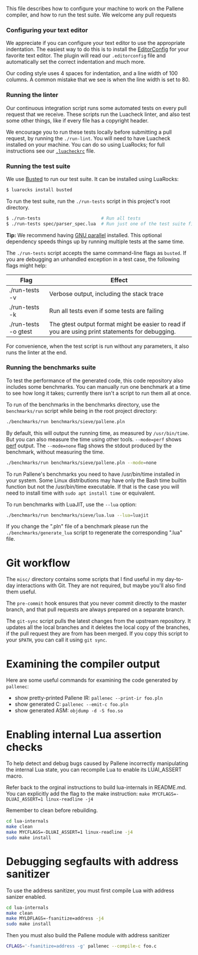 This file describes how to configure your machine to work on the Pallene compiler, and how to run the test suite.
We welcome any pull requests

### Configuring your text editor

We appreciate if you can configure your text editor to use the appropriate indentation.
The easiest way to do this is to install the [EditorConfig](https://editorconfig.org/) for your favorite text editor.
The plugin will read our `.editorconfig` file and automatically set the correct indentation and much more.

Our coding style uses 4 spaces for indentation, and a line width of 100 columns.
A common mistake that we see is when the line width is set to 80.

### Running the linter

Our continuous integration script runs some automated tests on every pull request that we receive.
These scripts run the Luacheck linter, and also test some other things, like if every file has a copyright header.

We encourage you to run these tests locally before submitting a pull request, by running the `./run-lint`.
You will need to have Luacheck installed on your machine.
You can do so using LuaRocks; for full instructions see our [`.luacheckrc`](.luacheckrc) file.

### Running the test suite

We use [Busted](http://olivinelabs.com/busted/) to run our test suite.
It can be installed using LuaRocks:

```sh
$ luarocks install busted
```

To run the test suite, run the `./run-tests` script in this project's root directory.

```sh
$ ./run-tests                       # Run all tests
$ ./run-tests spec/parser_spec.lua  # Run just one of the test suite files
```

**Tip:** We recommend having [GNU parallel](https://www.gnu.org/software/parallel/) installed.
This optional dependency speeds things up by running multiple tests at the same time.

The `./run-tests` script accepts the same command-line flags as `busted`.
If you are debugging an unhandled exception in a test case, the following flags might help:

Flag                  | Effect
--------------------- | --------------------------------------------------------
./run-tests -v        | Verbose output, including the stack trace
./run-tests -k        | Run all tests even if some tests are failing
./run-tests -o gtest  | The gtest output format might be easier to read if you are using print statements for debugging.

For convenience, when the test script is run without any parameters, it also runs the linter at the end.

### Running the benchmarks suite

To test the performance of the generated code, this code repository also includes some benchmarks.
You can manually run one benchmark at a time to see how long it takes; currently there isn't a script to run them all at once.

To run of the benchmarks in the benchmarks directory, use the `benchmarks/run` script while being in the root project directory:

```sh
./benchmarks/run benchmarks/sieve/pallene.pln
```

By default, this will output the running time, as measured by `/usr/bin/time`.
But you can also measure the time using other tools.
`--mode=perf` shows [perf](https://en.wikipedia.org/wiki/Perf_%28Linux%29) output.
The `--mode=none` flag shows the stdout produced by the benchmark, without measuring the time.

```sh
./benchmarks/run benchmarks/sieve/pallene.pln --mode=none
```

To run Pallene's benchmarks you need to have /usr/bin/time installed in your system.
Some Linux distributions may have only the Bash time builtin function but not the /usr/bin/time executable.
If that is the case you will need to install time with `sudo apt install time` or equivalent.

To run benchmarks with LuaJIT, use the `--lua` option:

```sh
./benchmarks/run benchmarks/sieve/lua.lua --lua=luajit
```

If you change the ".pln" file of a benchmark please run the `./benchmarks/generate_lua` script to regenerate the corresponding ".lua" file.

# Git workflow

The `misc/` directory contains some scripts that I find useful in my day-to-day interactions with Git.
They are not required, but maybe you'll also find them useful.

The `pre-commit` hook ensures that you never commit directly to the master branch,
and that pull requests are always prepared on a separate branch.

The `git-sync` script pulls the latest changes from the upstream repository.
It updates all the local branches and it deletes the local copy of the branches,
if the pull request they are from has been merged.
If you copy this script to your `$PATH`, you can call it using `git sync`.

# Examining the compiler output

Here are some useful commands for examining the code generated by `pallenec`:

* show pretty-printed Pallene IR: `pallenec --print-ir foo.pln`
* show generated C: `pallenec --emit-c foo.pln`
* show generated ASM: `objdump -d -S foo.so`

# Enabling internal Lua assertion checks

To help detect and debug bugs caused by Pallene incorrectly manipulating the internal Lua state,
you can recompile Lua to enable its LUAI_ASSERT macro.

Refer back to the orginal instructions to build lua-internals in README.md.
You can explicitly add the flag to the make instruction: `make MYCFLAGS=-DLUAI_ASSERT=1 linux-readline -j4`

Remember to clean before rebuilding.

```sh
cd lua-internals
make clean
make MYCFLAGS=-DLUAI_ASSERT=1 linux-readline -j4
sudo make install
```

# Debugging segfaults with address sanitizer

To use the address sanitizer, you must first compile Lua with address sanizer enabled.


```sh
cd lua-internals
make clean
make MYLDFLAGS=-fsanitize=address -j4
sudo make install
```

Then you must also build the Pallene module with address sanitizer

```sh
CFLAGS='-fsanitize=address -g' pallenec --compile-c foo.c
```
